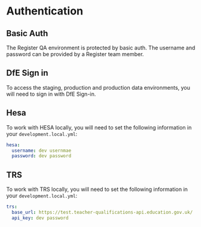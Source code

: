 # Authentication

## Basic Auth

The Register QA environment is protected by basic auth. The username and password can be provided by a Register team member.

## DfE Sign in

To access the staging, production and production data environments, you will need to sign in with DfE Sign-in.

## Hesa

To work with HESA locally, you will need to set the following information in your `development.local.yml`:

```yml
hesa:
  username: dev usernmae
  password: dev password
```

## TRS

To work with TRS locally, you will need to set the following information in your `development.local.yml`:

```yml
trs:
  base_url: https://test.teacher-qualifications-api.education.gov.uk/
  api_key: dev password
```
